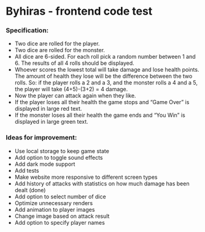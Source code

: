# Byhiras - frontend code test

### Specification:

- Two dice are rolled for the player.
- Two dice are rolled for the monster.
- All dice are 6-sided. For each roll pick a random number between 1 and 6. The results of all 4 rolls should
  be displayed.
- Whoever scores the lowest total will take damage and lose health points. The amount of health they
  lose will be the difference between the two rolls. So: if the player rolls a 2 and a 3, and the monster rolls
  a 4 and a 5, the player will take (4+5)-(3+2) = 4 damage.
- Now the player can attack again when they like.
- If the player loses all their health the game stops and “Game Over” is displayed in large red text.
- If the monster loses all their health the game ends and “You Win” is displayed in large green text.

### Ideas for improvement:

- Use local storage to keep game state
- Add option to toggle sound effects
- Add dark mode support
- Add tests
- Make website more responsive to different screen types
- Add history of attacks with statistics on how much damage has been dealt (done)
- Add option to select number of dice
- Optimize unnecessary renders
- Add animation to player images
- Change image based on attack result
- Add option to specify player names
